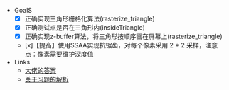 - GoalS
  - [x] 正确实现三角形栅格化算法(rasterize_triangle)
  - [x] 正确测试点是否在三角形内(insideTriangle)
  - [x] 正确实现z-buffer算法，将三角形按顺序画在屏幕上(rasterize_triangle)
  - [x]【提高】使用SSAA实现抗锯齿，对每个像素采用 2 * 2 采样，注意点：像素需要维护深度值
- Links
  - [大佬的答案](https://github.com/Quanwei1992/GAMES101/tree/master/02)
  - [关于习题的解析](https://its304.com/article/Antonioxv/124422982)
